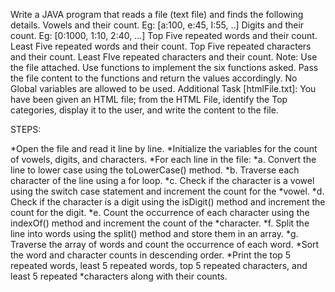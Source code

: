 Write a JAVA program that reads a file (text file) and finds the following details.
Vowels and their count. Eg: [a:100, e:45, I:55, ..]
Digits and their count. Eg: [0:1000, 1:10, 2:40, ...]
Top Five repeated words and their count.
Least Five repeated words and their count.
Top Five repeated characters and their count.
Least FIve repeated characters and their count.
Note:
Use the file attached.
Use functions to implement the six functions asked.
Pass the file content to the functions and return the values accordingly.
No Global variables are allowed to be used.
Additional Task [htmlFile.txt]:
You have been given an HTML file; from the HTML File, identify the Top categories, display it to the user, and write the content to the file.

STEPS:

*Open the file and read it line by line.
*Initialize the variables for the count of vowels, digits, and characters.
*For each line in the file:
*a. Convert the line to lower case using the toLowerCase() method.
*b. Traverse each character of the line using a for loop.
*c. Check if the character is a vowel using the switch case statement and increment the count for the *vowel.
*d. Check if the character is a digit using the isDigit() method and increment the count for the digit.
*e. Count the occurrence of each character using the indexOf() method and increment the count of the *character.
*f. Split the line into words using the split() method and store them in an array.
*g. Traverse the array of words and count the occurrence of each word.
*Sort the word and character counts in descending order.
*Print the top 5 repeated words, least 5 repeated words, top 5 repeated characters, and least 5 repeated *characters along with their counts.